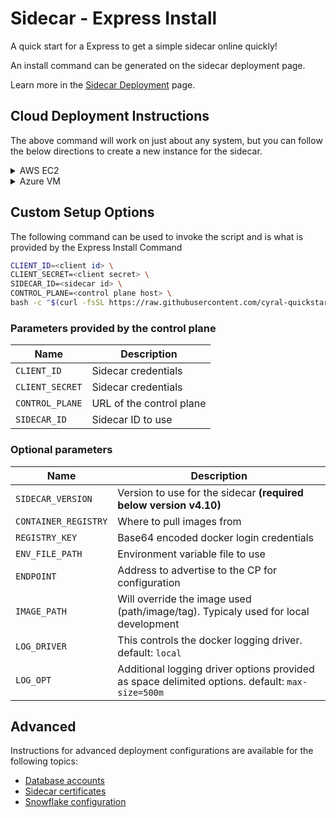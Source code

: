 # Sidecar - Express Install

A quick start for a Express to get a simple sidecar online quickly!

An install command can be generated on the sidecar deployment page.

Learn more in the [Sidecar Deployment](https://cyral.com/docs/sidecars/deployment/) page.

## Cloud Deployment Instructions

The above command will work on just about any system, but you can follow the below directions to create a new instance for the sidecar.

<details>
    <summary>AWS EC2</summary>

1. Go to [EC2 Service](https://console.aws.amazon.com/ec2)
1. Select [Launch Instance](https://console.aws.amazon.com/ec2/v2/home#LaunchInstances) and provide the following info
    1. Name: Provide something meaningful like CyralSidecar
    1. Amazon Machine Image (AMI): The default Amazon Linux image and options are fine, but most linux based images should work
    1. Instance Type: Our recommended flavor is M5.large, but a T3 or T2 large will work well for a express install as well
    1. Key Pair: Select or create one
    1. Network Settings: Utilize the Edit button on the section header to create a new Security Group for this express install
        1. Make sure Create Security Group is selected
        1. Security Group Name: Provide a useful name like cyral-sidecar-express
        1. Description: This is required so provide a description
        1. Inbound Security Rules:
            1. ssh - This rule should already exist, but review the Source Type and Source to make sure its appropriate for your environment
            1. Add Security Group Rule: One per DB type you'd like to test
                1. Type: Custom TCP
                1. Port Range: This is the port or range of ports where database clients will connect to this database through the Cyral sidecar
                1. Source Type / Source: Provide approrpriate values that will allow your database clients to connect to this port
    1. Launch Instance!
1. SSH to the new instance and install the sidecar with the above command

</details>

<details>
    <summary>Azure VM</summary>

1. Go to [Virtaual Machines](https://portal.azure.com/#view/HubsExtension/BrowseResource/resourceType/Microsoft.Compute%2FVirtualMachines)
1. Select Create -> [Azure virtual Machine](https://portal.azure.com/#create/Microsoft.VirtualMachine)
1. Required fields outlined below
    1. Image: Ubuntu Server 20.04 is the optimal option, however other linux based images should work well too
    1. Size: A typical express install should work well with a Standard_D2s_v3 (2 cpu/8gb)
    1. Inbound Ports: you'll want to provide ssh access as well as the approrpiate DB ports you'll want the clients to connect to
    1. Configure network as needed so both the client has access to the instance, and the instance has access to the DB
    1. Create Instance!
1. SSH to the new instance and install the sidecar with the above command

</details>

## Custom Setup Options

The following command can be used to invoke the script and is what is provided by the Express Install Command

```sh
CLIENT_ID=<client id> \
CLIENT_SECRET=<client secret> \
SIDECAR_ID=<sidecar id> \
CONTROL_PLANE=<control plane host> \
bash -c "$(curl -fsSL https://raw.githubusercontent.com/cyral-quickstart/quickstart-sidecar-express/main/install-sidecar.sh)"
```

### Parameters provided by the control plane

|Name|Description|
|---|---|
|`CLIENT_ID`|Sidecar credentials|
|`CLIENT_SECRET`|Sidecar credentials|
|`CONTROL_PLANE`|URL of the control plane|
|`SIDECAR_ID`|Sidecar ID to use|

### Optional parameters

|Name|Description|
|---|---|
|`SIDECAR_VERSION`|Version to use for the sidecar **(required below version v4.10)**|
|`CONTAINER_REGISTRY`|Where to pull images from|
|`REGISTRY_KEY`| Base64 encoded docker login credentials|
|`ENV_FILE_PATH`|Environment variable file to use|
|`ENDPOINT`|Address to advertise to the CP for configuration|
|`IMAGE_PATH`|Will override the image used (path/image/tag). Typicaly used for local development|
|`LOG_DRIVER`|This controls the docker logging driver. default: `local`|
|`LOG_OPT`|Additional logging driver options provided as space delimited options. default: `max-size=500m`|

## Advanced

Instructions for advanced deployment configurations are available for the following topics:

* [Database accounts](./docs/database-accounts.md)
* [Sidecar certificates](./docs/certificates.md)
* [Snowflake configuration](./docs/snowflake.md)
